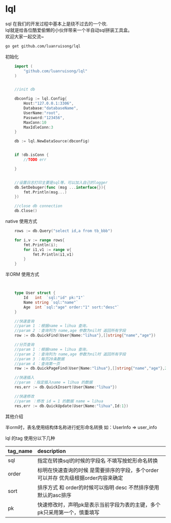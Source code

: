 # lql

sql 在我们的开发过程中基本上是绕不过去的一个坎.  
lql就是给各位酷爱偷懒的小伙伴带来一个半自动sql拼装工具盒。  
欢迎大家一起交流~  


```sh
go get github.com/luanruisong/lql
```

初始化

```go
    import (
        "github.com/luanruisong/lql"
    )


    //init db

    dbconfig := lql.Config{
        Host:"127.0.0.1:3306",
        Database:"databaseName",
        UserName:"root",
        Password:"123456",
        MaxConn:10
        MaxIdleConn:3
    }

    db := lql.NewDataSource(dbconfig)


    if !db.isConn {
        //TODO err

    }


    //设置日志打印主要是sql等，可以加入自己的logger
    db.SetDebuger(func (msg ...interface{}){
        fmt.Println(msg...)
    })

    //close db connection
    db.Close()

```

native 使用方式

```go
    rows := db.Query("select id,a from tb_bbb")

    for i,v := range rows{
        fmt.Println(i);
        for i1,v1 := range v{
            fmt.Println(i1,v1)
        }
    }
```


半ORM 使用方式

```go


    type User struct {
        Id   int  `sql:"id" pk:"1"`
        Name string `sql:"name"`
        Age  int `sql:"age" order:"1" sort:"desc"`
    }

    //快速查询
    //param 1 ：根据name = lihua 查询，
    //param 2 ：查询列为 name,age 参数为nil时 返回所有字段
    row := db.QuickFind(User{Name:"lihua"},[]string{"name","age"})

    //分页查询
    //param 1 ：根据name = lihua 查询，
    //param 2 ：查询列为 name,age 参数为nil时 返回所有字段
    //param 3 ：每页20条数据
    //param 4 ：查询第一页
    row := db.QuickPageFind(User{Name:"lihua"},[]string{"name","age"},20,1)

    //快速插入
    //param ：指定插入name = lihua 的数据
    res,err := db.QuickInsert(User{Name:"lihua"})

    //快速修改
    //param ：修改 id = 1 的数据 name = lihua
    res,err := db.QuickUpdate(User{Name:"lihua",Id:1})

```

其他介绍

半orm时，表名使用结构体名称进行蛇形命名转换
如：UserInfo => user_info

lql 的tag 使用分以下几种

tag_name | description
:- | :-
sql   | 指定在转换sql的时候的字段名 不填写按蛇形命名转换|
order | 标明在快速查询的时候 是需要排序的字段，多个order可以并存 优先级根据order内容来确定 |
sort  | 排序方式 和 order的时候可以指明 desc 不然排序使用默认的asc排序 |
pk    | 快速修改时，声明pk是表示当前字段为表的主键，多个pk只采用第一个，慎重填写 |



